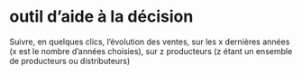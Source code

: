 # outil d’aide à la décision
Suivre, en quelques clics, l’évolution des ventes, sur les x dernières  années (x est le nombre d’années choisies), sur z producteurs (z étant un ensemble de  producteurs ou distributeurs)
